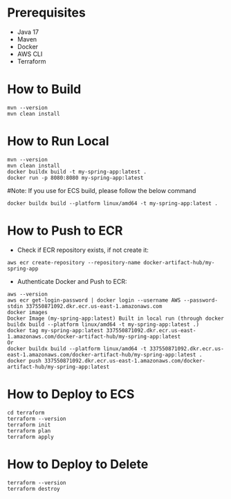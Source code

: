 # Prerequisites
- Java 17
- Maven
- Docker
- AWS CLI
- Terraform
# How to Build
```
mvn --version
mvn clean install
```
# How to Run Local
```
mvn --version
mvn clean install
docker buildx build -t my-spring-app:latest .
docker run -p 8080:8080 my-spring-app:latest

```
#Note: If you use for ECS build, please follow the below command
```
docker buildx build --platform linux/amd64 -t my-spring-app:latest .
```


# How to Push to ECR
- Check if ECR repository exists, if not create it:
```
aws ecr create-repository --repository-name docker-artifact-hub/my-spring-app
```
- Authenticate Docker and Push to ECR:
```
aws --version
aws ecr get-login-password | docker login --username AWS --password-stdin 337550871092.dkr.ecr.us-east-1.amazonaws.com
docker images
Docker Image (my-spring-app:latest) Built in local run (through docker buildx build --platform linux/amd64 -t my-spring-app:latest .)
docker tag my-spring-app:latest 337550871092.dkr.ecr.us-east-1.amazonaws.com/docker-artifact-hub/my-spring-app:latest
Or 
docker buildx build --platform linux/amd64 -t 337550871092.dkr.ecr.us-east-1.amazonaws.com/docker-artifact-hub/my-spring-app:latest .
docker push 337550871092.dkr.ecr.us-east-1.amazonaws.com/docker-artifact-hub/my-spring-app:latest
```

# How to Deploy to ECS
```
cd terraform
terraform --version
terraform init
terraform plan
terraform apply
```
# How to Deploy to Delete
```
terraform --version
terraform destroy
```